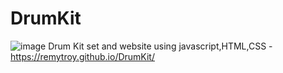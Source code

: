 # DrumKit
![image](https://user-images.githubusercontent.com/107515216/209966985-bb522826-d113-440b-afa2-5445f84b84c7.png)
Drum Kit set and website using javascript,HTML,CSS - https://remytroy.github.io/DrumKit/
